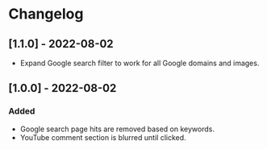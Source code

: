 # Changelog

## [1.1.0] - 2022-08-02

- Expand Google search filter to work for all Google domains and images.

## [1.0.0] - 2022-08-02

### Added

- Google search page hits are removed based on keywords.
- YouTube comment section is blurred until clicked.
